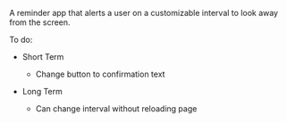 A reminder app that alerts a user on a customizable interval to look away from the screen.

To do:
- Short Term
  - Change button to confirmation text

- Long Term
  - Can change interval without reloading page